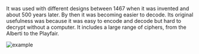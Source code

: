 It was used with different designs between 1467 when it was invented and about 500 years later.
By then it was becoming easier to decode.
Its original usefulness was because it was easy to encode and decode but hard to decrypt without a computer.
It includes a large range of ciphers, from the Alberti to the Playfair.



![example](https://upload.wikimedia.org/wikipedia/commons/thumb/2/2a/ROT13.png/300px-ROT13.png)
